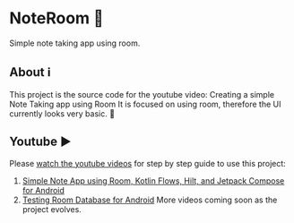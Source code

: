 # NoteRoom 📱
Simple note taking app using room.

## About ℹ️
This project is the source code for the youtube video: Creating a simple Note Taking app using Room
It is focused on using room, therefore the UI currently looks very basic. 🎨

## Youtube ▶️
Please [watch the youtube videos](https://www.youtube.com/c/AliKabiri1) for step by step guide to use this project:
1. [Simple Note App using Room, Kotlin Flows, Hilt, and Jetpack Compose for Android](https://youtu.be/rz8GuB_KgP8)
2. [Testing Room Database for Android](https://www.youtube.com/c/AliKabiri1)
More videos coming soon as the project evolves. 


   